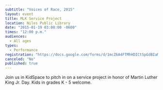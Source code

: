 ```yaml
---
subtitle: "Voices of Race, 2015"
layout: event
title: MLK Service Project
location: Niles Public Library
date: "2015-01-19 03:00:00 -0600"
times: "12:00 p.m."
audiences: 
  - All ages
types: 
  - Performance
registration: "https://docs.google.com/forms/d/1mcZ6A4FTMhHDICtSpGdBIaMgdHzP6f_Fnmbj_gJ4eRc/viewform"
canceled: "No"
published: true
---
```


Join us in KidSpace to pitch in on a service project in honor of Martin Luther King Jr. Day. Kids in grades K - 5 welcome.